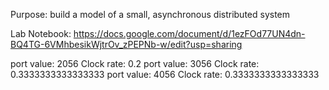Purpose: build a model of a small, asynchronous distributed system

Lab Notebook: https://docs.google.com/document/d/1ezFOd77UN4dn-BQ4TG-6VMhbesikWjtrOv_zPEPNb-w/edit?usp=sharing

port value:  2056 Clock rate:  0.2
port value:  3056 Clock rate:  0.3333333333333333
port value:  4056 Clock rate:  0.3333333333333333